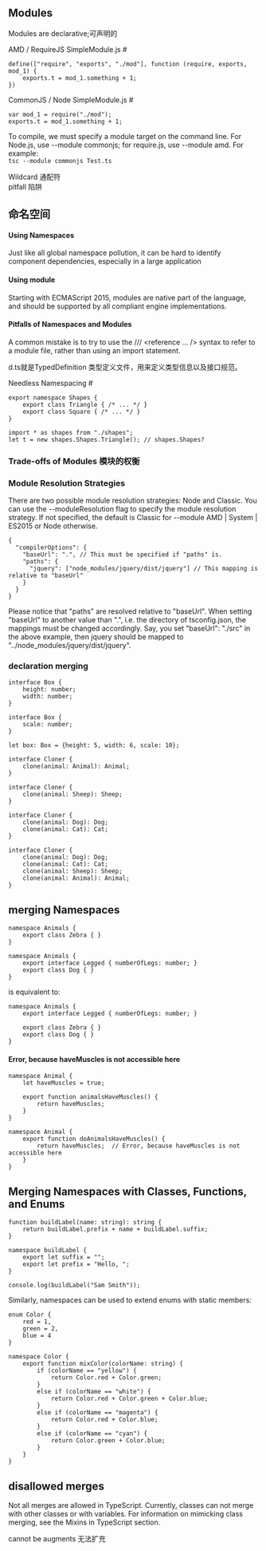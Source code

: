 ## Modules  

Modules are declarative;可声明的

AMD / RequireJS SimpleModule.js #
```
define(["require", "exports", "./mod"], function (require, exports, mod_1) {
    exports.t = mod_1.something + 1;
})
```
CommonJS / Node SimpleModule.js #
```
var mod_1 = require("./mod");
exports.t = mod_1.something + 1;
```

To compile, we must specify a module target on the command line. For Node.js, use --module commonjs; for require.js, use --module amd. For example:  
`tsc --module commonjs Test.ts`


Wildcard 通配符  
pitfall 陷阱  


## 命名空间  
#### Using Namespaces 
Just like all global namespace pollution, it can be hard to identify component dependencies, especially in a large application

#### Using module
Starting with ECMAScript 2015, modules are native part of the language, and should be supported by all compliant engine implementations.
#### Pitfalls of Namespaces and Modules

A common mistake is to try to use the /// <reference ... /> syntax to refer to a module file, rather than using an import statement.   

d.ts就是TypedDefinition 类型定义文件，用来定义类型信息以及接口规范。
  
Needless Namespacing #
```
export namespace Shapes {
    export class Triangle { /* ... */ }
    export class Square { /* ... */ }
}
```


```
import * as shapes from "./shapes";
let t = new shapes.Shapes.Triangle(); // shapes.Shapes?
```
### Trade-offs of Modules 模块的权衡 


### Module Resolution Strategies 

There are two possible module resolution strategies: Node and Classic. You can use the --moduleResolution flag to specify the module resolution strategy. If not specified, the default is Classic for --module AMD | System | ES2015 or Node otherwise.

```
{
  "compilerOptions": {
    "baseUrl": ".", // This must be specified if "paths" is.
    "paths": {
      "jquery": ["node_modules/jquery/dist/jquery"] // This mapping is relative to "baseUrl"
    }
  }
}
```

Please notice that "paths" are resolved relative to "baseUrl". When setting "baseUrl" to another value than ".", i.e. the directory of tsconfig.json, the mappings must be changed accordingly. Say, you set "baseUrl": "./src" in the above example, then jquery should be mapped to "../node_modules/jquery/dist/jquery".


### declaration merging

```
interface Box {
    height: number;
    width: number;
}

interface Box {
    scale: number;
}

let box: Box = {height: 5, width: 6, scale: 10};
```



```
interface Cloner {
    clone(animal: Animal): Animal;
}

interface Cloner {
    clone(animal: Sheep): Sheep;
}

interface Cloner {
    clone(animal: Dog): Dog;
    clone(animal: Cat): Cat;
}
```
```
interface Cloner {
    clone(animal: Dog): Dog;
    clone(animal: Cat): Cat;
    clone(animal: Sheep): Sheep;
    clone(animal: Animal): Animal;
}
```


## merging Namespaces

```
namespace Animals {
    export class Zebra { }
}

namespace Animals {
    export interface Legged { numberOfLegs: number; }
    export class Dog { }
}
```
is equivalent to:

```
namespace Animals {
    export interface Legged { numberOfLegs: number; }

    export class Zebra { }
    export class Dog { }
}
```

#### Error, because haveMuscles is not accessible here
```
namespace Animal {
    let haveMuscles = true;

    export function animalsHaveMuscles() {
        return haveMuscles;
    }
}

namespace Animal {
    export function doAnimalsHaveMuscles() {
        return haveMuscles;  // Error, because haveMuscles is not accessible here
    }
}
```

## Merging Namespaces with Classes, Functions, and Enums

```
function buildLabel(name: string): string {
    return buildLabel.prefix + name + buildLabel.suffix;
}

namespace buildLabel {
    export let suffix = "";
    export let prefix = "Hello, ";
}

console.log(buildLabel("Sam Smith"));
```

Similarly, namespaces can be used to extend enums with static members:

```
enum Color {
    red = 1,
    green = 2,
    blue = 4
}

namespace Color {
    export function mixColor(colorName: string) {
        if (colorName == "yellow") {
            return Color.red + Color.green;
        }
        else if (colorName == "white") {
            return Color.red + Color.green + Color.blue;
        }
        else if (colorName == "magenta") {
            return Color.red + Color.blue;
        }
        else if (colorName == "cyan") {
            return Color.green + Color.blue;
        }
    }
}
```

## disallowed merges
Not all merges are allowed in TypeScript. Currently, classes can not merge with other classes or with variables. For information on mimicking class merging, see the Mixins in TypeScript section.

cannot be augments 无法扩充   

